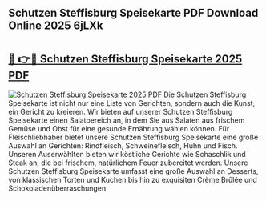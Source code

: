 ## Schutzen Steffisburg Speisekarte PDF Download Online 2025 6jLXk

# <h2><a href="http://gc8ewe4.nevu.top/?p=Schutzen+Steffisburg+Speisekarte">🔗 👉🔴 Schutzen Steffisburg Speisekarte 2025 PDF</a></h2>

[![Schutzen Steffisburg Speisekarte 2025 PDF](https://i.imgur.com/dBaPXMq.png)](http://gc8ewe4.nevu.top/?p=Schutzen+Steffisburg+Speisekarte)
Die Schutzen Steffisburg Speisekarte ist nicht nur eine Liste von Gerichten, sondern auch die Kunst, ein Gericht zu kreieren. Wir bieten auf unserer Schutzen Steffisburg Speisekarte einen Salatbereich an, in dem Sie aus Salaten aus frischem Gemüse und Obst für eine gesunde Ernährung wählen können. Für Fleischliebhaber bietet unsere Schutzen Steffisburg Speisekarte eine große Auswahl an Gerichten: Rindfleisch, Schweinefleisch, Huhn und Fisch. Unseren Auserwählten bieten wir köstliche Gerichte wie Schaschlik und Steak an, die bei frischem, natürlichem Feuer zubereitet werden. Unsere Schutzen Steffisburg Speisekarte umfasst eine große Auswahl an Desserts, von klassischen Torten und Kuchen bis hin zu exquisiten Crème Brûlée und Schokoladenüberraschungen.
